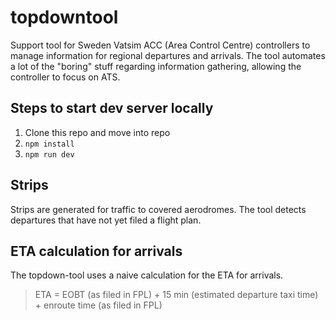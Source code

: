 # topdowntool

Support tool for Sweden Vatsim ACC (Area Control Centre) controllers to manage information for regional departures and arrivals. The tool automates a lot of the "boring" stuff regarding information gathering, allowing the controller to focus on ATS.

## Steps to start dev server locally

1. Clone this repo and move into repo
2. `npm install`
3. `npm run dev`

## Strips

Strips are generated for traffic to covered aerodromes. The tool detects departures that have not yet filed a flight plan.

## ETA calculation for arrivals

The topdown-tool uses a naive calculation for the ETA for arrivals.

> ETA = EOBT (as filed in FPL) + 15 min (estimated departure taxi time) + enroute time (as filed in FPL)
